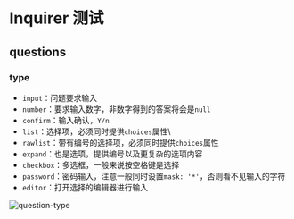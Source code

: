 # Inquirer 测试

## questions

### type

- `input`：问题要求输入
- `number`：要求输入数字，非数字得到的答案将会是`null`
- `confirm`：输入确认，`Y/n`
- `list`：选择项，必须同时提供`choices`属性\
- `rawlist`：带有编号的选择项，必须同时提供`choices`属性
- `expand`：也是选项，提供编号以及更复杂的选项内容
- `checkbox`：多选框，一般来说按空格键是选择
- `password`：密码输入，注意一般同时设置`mask: '*'`，否则看不见输入的字符
- `editor`：打开选择的编辑器进行输入

![question-type]('qa.gif')
